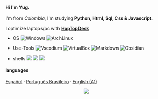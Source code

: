 #### Hi I'm Yug.

<p>I'm from <i>Colombia</i>, I'm studying <strong>Python, Html, Sql, Css & Javascript.</strong> </p> 
<p>I optimize laptops/pc with <strong><a href="https://www.hoptodesk.com/">HopTopDesk</a></strong> </p>

- OS 
![Windows](http://img.shields.io/badge/Windows-0078D6?style=flat-square&logo=windows&logoColor=ffffff)
![ArchLinux](http://img.shields.io/badge/ArchLinux-0078D6?style=flat-square&logo=archlinux&logoColor=ffffff)

- Use-Tools
![Vscodium](https://img.shields.io/badge/VSCodium-informational?style=flat&logo=visual-studio-code&logoColor=white&color=0078D6)
![VirtualBox](https://img.shields.io/badge/VirtualBox-informational?style=flat&logo=virtualbox&logoColor=white&color=0078D6)
![Markdown](https://img.shields.io/badge/Markdown-informational?style=flat&logo=markdown&logoColor=white&color=000000)
![Obsidian](https://img.shields.io/badge/Obsidian-informational?style=flat&logo=obsidian&logoColor=white&color=AB47BC)

- shells 
<img src="https://img.shields.io/badge/Powershell-informational?style=flat&logo=powershell&logoColor=white&color=4167F4"/> </a>
<img src="https://img.shields.io/badge/Bash-informational?style=flat&logo=gnu-bash&logoColor=white&color=000000"/> </a>
<img src="https://img.shields.io/badge/WindowsTerminal-informational?style=flat&logo=windowsterminal&logoColor=white&color=000000"/> </a>


#### languages
<a href="/docs/readme_es.md">Español</a>
·
<a href="/docs/readme_pt-BR.md">Português Brasileiro</a>
·
<a href="/docs/readme_en.md">English (A1)</a>


<div align="center">
	<img src="https://cdn.jsdelivr.net/gh/holic-x/holic-x/assets/github-contribution-grid-snake.svg" />
</div>
